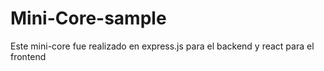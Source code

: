 # Mini-Core-sample

Este mini-core fue realizado en express.js para el backend y react para el frontend
